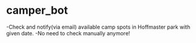 # camper_bot
-Check and notify(via email) available camp spots in Hoffmaster park with given date.
-No need to check manually anymore!